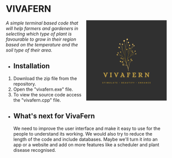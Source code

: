 # VIVAFERN #
<img align="right" src="vivafern_graphic.png" height=50% width=50%> 
<i> A simple terminal based code that will help farmers and gardeners in selecting which type of plant is favourable to grow in their region based on the temperature and the soil type of their area. </i>

* ## Installation ##

1. Download the zip file from the repository.
2. Open the "vivafern.exe" file.
3. To view the source code access the "vivafern.cpp" file.

* ## What's next for VivaFern ##
  We need to improve the user interface and make it easy to use for the people to understand its working. We would also try to reduce the length of the code and include databases. Maybe we'll turn it into an app or a website and add on more features like a scheduler and plant disease recognised.
